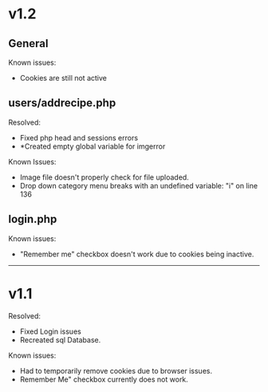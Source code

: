 # v1.2


## General

Known issues:
* Cookies are still not active

## users/addrecipe.php

Resolved:

* Fixed php head and sessions errors
* *Created empty global variable for imgerror</li>
 

Known Issues:
 
 * Image file doesn't properly check for file uploaded.
 * Drop down category menu breaks with an undefined variable: "i" on line 136

 ## login.php

Known issues:

* "Remember me" checkbox doesn't work due to cookies being inactive.
  
------------------------------------------------------------------------------------------------

# v1.1


Resolved:

* Fixed Login issues
* Recreated sql Database.


Known issues:
  
* Had to temporarily remove cookies due to browser issues.
* Remember Me" checkbox currently does not work.
